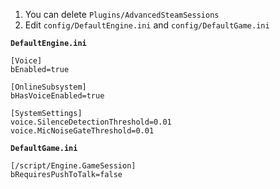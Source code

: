 
1. You can delete `Plugins/AdvancedSteamSessions`
2. Edit `config/DefaultEngine.ini` and `config/DefaultGame.ini`

**`DefaultEngine.ini`**

```
[Voice] 
bEnabled=true

[OnlineSubsystem]
bHasVoiceEnabled=true

[SystemSettings]
voice.SilenceDetectionThreshold=0.01
voice.MicNoiseGateThreshold=0.01
```

**`DefaultGame.ini`**

```
[/script/Engine.GameSession]
bRequiresPushToTalk=false
```
